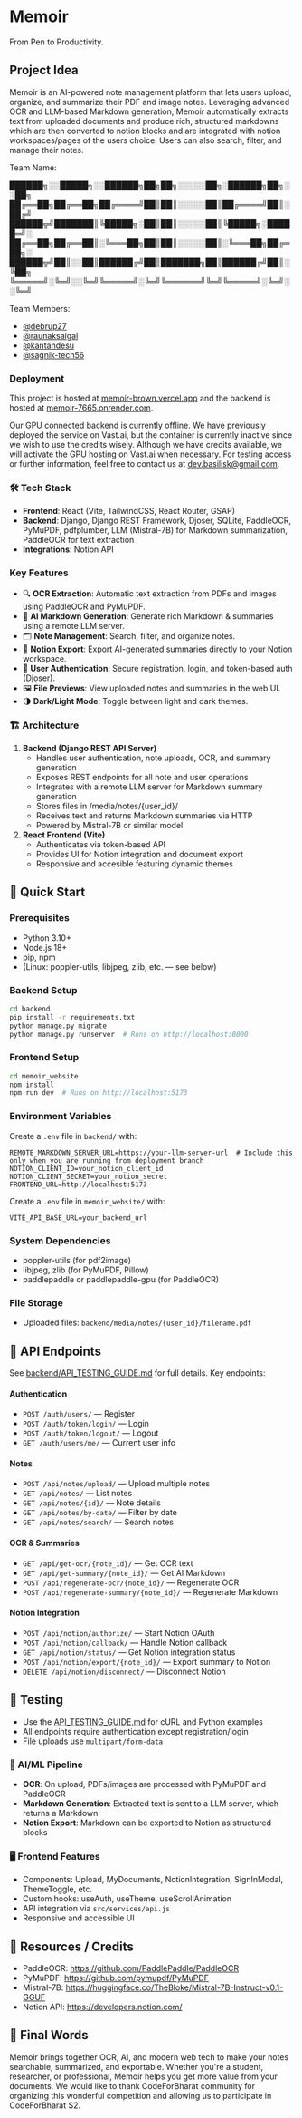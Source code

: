 # Memoir
From Pen to Productivity.

## Project Idea
Memoir is an AI-powered note management platform that lets users upload, organize, and summarize their PDF and image notes. Leveraging advanced OCR and LLM-based Markdown generation, Memoir automatically extracts text from uploaded documents and produce rich, structured markdowns which are then converted to notion blocks and are integrated with notion workspaces/pages of the users choice. Users can also search, filter, and manage their notes.

Team Name:

██████╗░░█████╗░░██████╗██╗██╗░░░░░██╗░██████╗██╗░░██╗
██╔══██╗██╔══██╗██╔════╝██║██║░░░░░██║██╔════╝██║░██╔╝
██████╦╝███████║╚█████╗░██║██║░░░░░██║╚█████╗░█████═╝░
██╔══██╗██╔══██║░╚═══██╗██║██║░░░░░██║░╚═══██╗██╔═██╗░
██████╦╝██║░░██║██████╔╝██║███████╗██║██████╔╝██║░╚██╗
╚═════╝░╚═╝░░╚═╝╚═════╝░╚═╝╚══════╝╚═╝╚═════╝░╚═╝░░╚═╝

Team Members:
- [@debrup27](https://github.com/debrup27)
- [@raunaksaigal](https://github.com/raunaksaigal)
- [@kantandesu](https://github.com/kantandesu)
- [@sagnik-tech56](https://github.com/sagnik-tech56)

### Deployment
This project is hosted at [memoir-brown.vercel.app](https://memoir-brown.vercel.app) and the backend is hosted at [memoir-7665.onrender.com](https://memoir-7665.onrender.com/).

Our GPU connected backend is currently offline. We have previously deployed the service on Vast.ai, but the container is currently inactive since we wish to use the credits wisely. Although we have credits available, we will activate the GPU hosting on Vast.ai when necessary. For testing access or further information, feel free to contact us at dev.basilisk@gmail.com.

### 🛠️ Tech Stack
 - **Frontend**: React (Vite, TailwindCSS, React Router, GSAP)
 - **Backend**: Django, Django REST Framework, Djoser, SQLite, PaddleOCR, PyMuPDF, pdfplumber, LLM (Mistral-7B) for Markdown summarization, PaddleOCR for text extraction
 - **Integrations**: Notion API

### Key Features
- 🔍 **OCR Extraction**: Automatic text extraction from PDFs and images using PaddleOCR and PyMuPDF.
- 🧠 **AI Markdown Generation**: Generate rich Markdown & summaries using a remote LLM server.
- 🗂️ **Note Management**: Search, filter, and organize notes.
- 🔗 **Notion Export**: Export AI-generated summaries directly to your Notion workspace.
- 👤 **User Authentication**: Secure registration, login, and token-based auth (Djoser).
- 🖼️ **File Previews**: View uploaded notes and summaries in the web UI.
- 🌗 **Dark/Light Mode**: Toggle between light and dark themes.

### 🏗️ Architecture
1. **Backend (Django REST API Server)**
   - Handles user authentication, note uploads, OCR, and summary generation
   - Exposes REST endpoints for all note and user operations
   - Integrates with a remote LLM server for Markdown summary generation
   - Stores files in /media/notes/{user_id}/
   - Receives text and returns Markdown summaries via HTTP
   - Powered by Mistral-7B or similar model
2. **React Frontend (Vite)**
   - Authenticates via token-based API
   - Provides UI for Notion integration and document export
   - Responsive and accesible featuring dynamic themes

## 🚀 Quick Start
### Prerequisites
- Python 3.10+
- Node.js 18+
- pip, npm
- (Linux: poppler-utils, libjpeg, zlib, etc. — see below)

### Backend Setup
```bash
cd backend
pip install -r requirements.txt
python manage.py migrate
python manage.py runserver  # Runs on http://localhost:8000
```

### Frontend Setup
```bash
cd memoir_website
npm install
npm run dev  # Runs on http://localhost:5173
```

### Environment Variables
Create a `.env` file in `backend/` with:
```
REMOTE_MARKDOWN_SERVER_URL=https://your-llm-server-url  # Include this only when you are running from deployment branch
NOTION_CLIENT_ID=your_notion_client_id
NOTION_CLIENT_SECRET=your_notion_secret
FRONTEND_URL=http://localhost:5173
```

Create a `.env` file in `memoir_website/` with:
```
VITE_API_BASE_URL=your_backend_url
```

### System Dependencies
- poppler-utils (for pdf2image)
- libjpeg, zlib (for PyMuPDF, Pillow)
- paddlepaddle or paddlepaddle-gpu (for PaddleOCR)

### File Storage
- Uploaded files: `backend/media/notes/{user_id}/filename.pdf`

## 📡 API Endpoints
See [backend/API_TESTING_GUIDE.md](backend/API_TESTING_GUIDE.md) for full details. Key endpoints:

#### Authentication
- `POST /auth/users/` — Register
- `POST /auth/token/login/` — Login
- `POST /auth/token/logout/` — Logout
- `GET /auth/users/me/` — Current user info

#### Notes
- `POST /api/notes/upload/` — Upload multiple notes
- `GET /api/notes/` — List notes
- `GET /api/notes/{id}/` — Note details
- `GET /api/notes/by-date/` — Filter by date
- `GET /api/notes/search/` — Search notes

#### OCR & Summaries
- `GET /api/get-ocr/{note_id}/` — Get OCR text
- `GET /api/get-summary/{note_id}/` — Get AI Markdown
- `POST /api/regenerate-ocr/{note_id}/` — Regenerate OCR
- `POST /api/regenerate-summary/{note_id}/` — Regenerate Markdown

#### Notion Integration
- `POST /api/notion/authorize/` — Start Notion OAuth
- `POST /api/notion/callback/` — Handle Notion callback
- `GET /api/notion/status/` — Get Notion integration status
- `POST /api/notion/export/{note_id}/` — Export summary to Notion
- `DELETE /api/notion/disconnect/` — Disconnect Notion

## 🧪 Testing
- Use the [API_TESTING_GUIDE.md](backend/API_TESTING_GUIDE.md) for cURL and Python examples
- All endpoints require authentication except registration/login
- File uploads use `multipart/form-data`

### 🧠 AI/ML Pipeline
- **OCR**: On upload, PDFs/images are processed with PyMuPDF and PaddleOCR
- **Markdown Generation**: Extracted text is sent to a LLM server, which returns a Markdown
- **Notion Export**: Markdown can be exported to Notion as structured blocks

### 🖥️ Frontend Features
- Components: Upload, MyDocuments, NotionIntegration, SignInModal, ThemeToggle, etc.
- Custom hooks: useAuth, useTheme, useScrollAnimation
- API integration via `src/services/api.js`
- Responsive and accessible UI

## 📎 Resources / Credits
- PaddleOCR: https://github.com/PaddlePaddle/PaddleOCR
- PyMuPDF: https://github.com/pymupdf/PyMuPDF
- Mistral-7B: https://huggingface.co/TheBloke/Mistral-7B-Instruct-v0.1-GGUF
- Notion API: https://developers.notion.com/

## 🏁 Final Words
Memoir brings together OCR, AI, and modern web tech to make your notes searchable, summarized, and exportable. Whether you're a student, researcher, or professional, Memoir helps you get more value from your documents. We would like to thank CodeForBharat community for organizing this wonderful competition and allowing us to participate in CodeForBharat S2.
